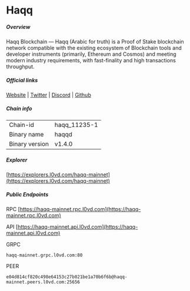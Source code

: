 # Haqq


##### Overview
Haqq Blockchain — Haqq (Arabic for truth) is a Proof of Stake blockchain network compatible with the existing ecosystem of Blockchain tools and developer instruments (primarily, Ethereum and Cosmos) and meeting modern industry requirements, with fast-finality and high transactions throughput.


##### Official links
[Website](https://islamiccoin.net/) | [Twitter](https://twitter.com/islamiccoin_net) | [Discord](https://discord.gg/islamic-coin) | [Github](https://github.com/haqq-network)

##### Chain info

|  |  |
| ------ | ------ |
| Chain-id | haqq_11235-1 |
| Binary name | haqqd |
| Binary version | v1.4.0 |

##### Explorer
[https://explorers.l0vd.com/haqq-mainnet](https://explorers.l0vd.com/haqq-mainnet)

##### Public Endpoints
RPC
[https://haqq-mainnet.rpc.l0vd.com](https://haqq-mainnet.rpc.l0vd.com)

API
[https://haqq-mainnet.api.l0vd.com](https://haqq-mainnet.api.l0vd.com)

GRPC
```
haqq-mainnet.grpc.l0vd.com:80
```

PEER
```
e04d814cf820c498e64153c27b021be1a70b6f6b@haqq-mainnet.peers.l0vd.com:25656
```
